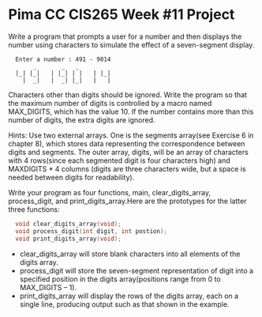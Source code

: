 # Pima CC CIS265 Week #11 Project

Write a program that prompts a user for a number and then displays the number using characters to simulate the effect of a seven-segment 
display.
```Text
  Enter a number : 491 - 9014
       _       _   _
  |_| |_|   | |_| | |   | |_|
    |  _|   |  _| |_|   |   |
```
Characters other than digits should be ignored. Write the program so that the maximum number of digits is controlled by a macro named MAX_DIGITS, which has the value 10. If the number contains more than this number of digits, the extra digits are ignored. 

Hints: 
Use two external arrays. One is the segments array(see Exercise 6 in chapter 8), which stores data representing the correspondence between digits and segments. The outer array, digits, will be an array of characters with 4 rows(since each segmented digit is four characters high) and MAXDIGITS * 4 columns (digits are three characters wide, but a space is needed between digits for readability). 

Write your program as four functions, main, clear_digits_array, process_digit, and print_digits_array.Here are the prototypes for the latter three functions:
```C
  void clear_digits_array(void);
  void process_digit(int digit, int postion);
  void print_digits_array(void);
```
* clear_digits_array will store blank characters into all elements of the digits array. 
* process_digit will store the seven-segment representation of digit into a specified position in the digits array(positions range from 0 to MAX_DIGITS – 1). 
* print_digits_array will display the rows of the digits array, each on a single line, producing output such as that shown in the example.
